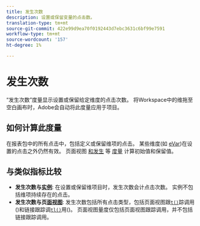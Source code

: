 ```yaml
---
title: 发生次数
description: 设置或保留变量的点击数。
translation-type: tm+mt
source-git-commit: 422e99d9ea70f0192443d7ebc3631c6bf99e7591
workflow-type: tm+mt
source-wordcount: '157'
ht-degree: 1%

---
```



# 发生次数

“发生次数”度量显示设置或保留给定维度的点击次数。 将Workspace中的维拖至空白画布时，Adobe会自动将此度量应用于项目。

## 如何计算此度量

在报表包中的所有点击中，包括定义或保留维项的点击。 某些维度(如 [eVar](../dimensions/evar.md))在设置的点击之外仍然有效。 页面视图 [和发生](page-views.md) 等 [度量](occurrences.md) 计算初始值和保留值。

## 与类似指标比较

* **发生次数与[实例](instances.md)**: 在设置或保留维项目时，发生次数会计点击次数。 实例不包括维项持续存在的点击。
* **发生次数与页[面视图](page-views.md)**: 发生次数包括所有点击类型，包括页面视图跟[`t()`](/help/implement/vars/functions/t-method.md)踪调用()和链接跟踪调[`tl()`](/help/implement/vars/functions/tl-method.md)用()。 页面视图量度仅包括页面视图跟踪调用，并不包括链接跟踪调用。
